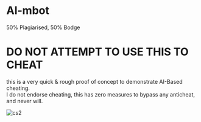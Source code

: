 # AI-mbot
50% Plagiarised, 50% Bodge

# DO NOT ATTEMPT TO USE THIS TO CHEAT
this is a very quick & rough proof of concept to demonstrate AI-Based cheating.  
I do not endorse cheating, this has zero measures to bypass any anticheat, and never will.

![cs2](https://github.com/user-attachments/assets/403fba42-3e36-41c7-beb8-bbd0387af6e3)
